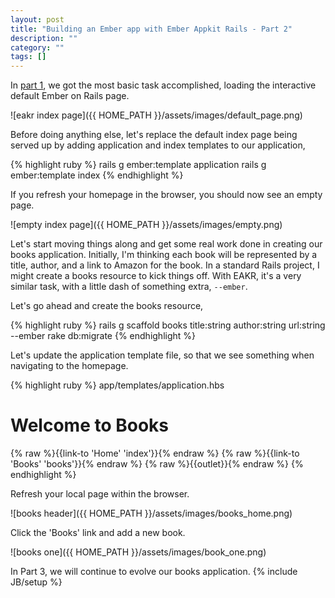 ```yaml
---
layout: post
title: "Building an Ember app with Ember Appkit Rails - Part 2"
description: ""
category: ""
tags: []
---
```

In [part
1](http://blog.munroegroupsolutions.com/2014/01/18/building-an-ember-app-with-ember-app-kit-rails-part-1/),
we got the most basic task accomplished, loading the interactive default Ember
on Rails page.

![eakr index page]({{ HOME_PATH }}/assets/images/default_page.png)

Before doing anything else, let's replace the default index page being served up by adding application and index templates to our application,

{% highlight ruby %}
  rails g ember:template application
  rails g ember:template index
{% endhighlight %}

If you refresh your homepage in the browser, you should now see an empty page.

![empty index page]({{ HOME_PATH }}/assets/images/empty.png)

Let's start moving things along and get some real work done in creating our
books application. Initially, I'm thinking each book will be represented by a
title, author, and a link to Amazon for the book. In a standard Rails project, I
might create a books resource to kick things off. With EAKR, it's a
very similar task, with a little dash of something extra, ```--ember```.

Let's go ahead and create the books resource,

{% highlight ruby %}
  rails g scaffold books title:string author:string url:string --ember
  rake db:migrate
{% endhighlight %}

Let's update the application template file, so that we see something when
navigating to the homepage.

{% highlight ruby %}
  app/templates/application.hbs

  <h1>Welcome to Books</h1>
  {% raw %}{{link-to 'Home' 'index'}}{% endraw %}
  {% raw %}{{link-to 'Books' 'books'}}{% endraw %}
  {% raw %}{{outlet}}{% endraw %}
{% endhighlight %}

Refresh your local page within the browser.

![books header]({{ HOME_PATH }}/assets/images/books_home.png)

Click the 'Books' link and add a new book.

![books one]({{ HOME_PATH }}/assets/images/book_one.png)

In Part 3, we will continue to evolve our books application.
{% include JB/setup %}
